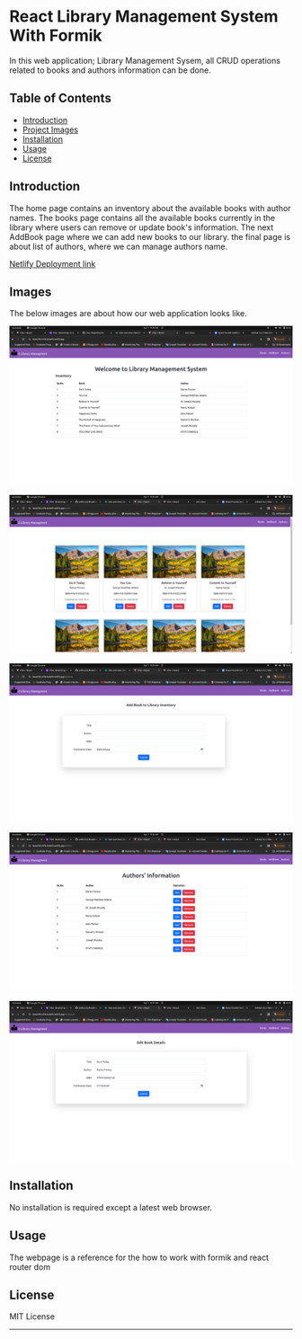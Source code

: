 # React Library Management System With Formik

In this web application; Library Management Sysem, all CRUD operations related to books and authors information can be done.

## Table of Contents

- [Introduction](#introduction)
- [Project Images](#Images)
- [Installation](#installation)
- [Usage](#usage)
- [License](#license)

## Introduction

The home page contains an inventory about the available books with author names. The books page contains all the available books currently in the library where users can remove or update book's information. The next AddBook page where we can add new books to our library. the final page is about list of authors, where we can manage authors name.

[Netlify Deployment link](https://beautiful-trifle-bc8ef6.netlify.app/)

## Images

The below images are about how our web application looks like.

![Homepage](/src/assets/img1.png)

![Books page](/src/assets/img2.png)

![Add books page](/src/assets/img3.png)

![Authors page](/src/assets/img4.png)

![Edit book page](/src/assets/img5.png)

## Installation

No installation is required except a latest web browser.

## Usage

The webpage is a reference for the how to work with formik and react router dom

## License

MIT License

---
